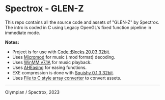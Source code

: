 # Spectrox - GLEN-Z

This repo contains all the source code and assets of "GLEN-Z" by Spectrox.
The intro is coded in C using Legacy OpenGL's fixed function pipeline in immediate mode.

__Notes:__

- Project is for use with [Code::Blocks 20.03 32bit](https://www.codeblocks.org/downloads/binaries/).
- Uses [Micromod](https://github.com/martincameron/micromod/tree/master) for music (.mod format) decoding.
- Uses [WinMM v7.1A](https://github.com/tpn/winsdk-7/blob/master/v7.1A/Lib/WinMM.Lib) for music playback.
- Uses [AHEasing](https://github.com/warrenm/AHEasing) for easing functions.
- EXE compression is done with [Squishy 0.1.3 32bit](https://logicoma.io/squishy/).
- Uses [File to C style array converter](https://notisrac.github.io/FileToCArray/) to convert assets.

---
Olympian / Spectrox, 2023
